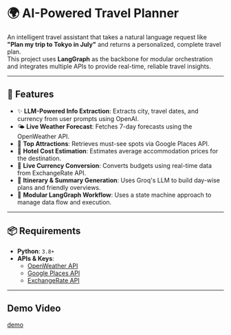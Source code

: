 # 🌍 AI-Powered Travel Planner

An intelligent travel assistant that takes a natural language request like  
**"Plan my trip to Tokyo in July"** and returns a personalized, complete travel plan.  
This project uses **LangGraph** as the backbone for modular orchestration and integrates multiple APIs to provide real-time, reliable travel insights.

---

## 🧠 Features

- ✨ **LLM-Powered Info Extraction**: Extracts city, travel dates, and currency from user prompts using OpenAI.
- 🌤️ **Live Weather Forecast**: Fetches 7-day forecasts using the OpenWeather API.
- 📍 **Top Attractions**: Retrieves must-see spots via Google Places API.
- 🏨 **Hotel Cost Estimation**: Estimates average accommodation prices for the destination.
- 💱 **Live Currency Conversion**: Converts budgets using real-time data from ExchangeRate API.
- 📝 **Itinerary & Summary Generation**: Uses Groq's LLM to build day-wise plans and friendly overviews.
- 🔁 **Modular LangGraph Workflow**: Uses a state machine approach to manage data flow and execution.

---

## 📦 Requirements

- **Python**: `3.8+`
- **APIs & Keys**:
  - [OpenWeather API](https://openweathermap.org/api)
  - [Google Places API](https://developers.google.com/maps/documentation/places/web-service/overview)
  - [ExchangeRate API](https://www.exchangerate-api.com/)

---
## Demo Video
[demo]()
